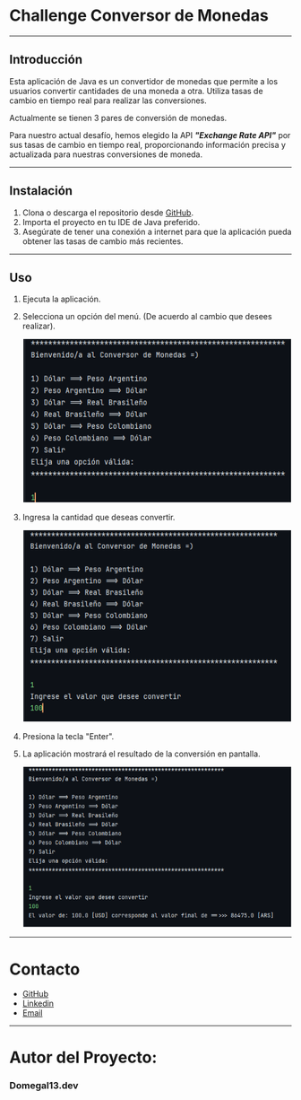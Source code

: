 # Challenge Conversor de Monedas

---

## Introducción

Esta aplicación de Java es un convertidor de monedas que permite a los usuarios convertir cantidades de una moneda a otra. Utiliza tasas de cambio en tiempo real para realizar las conversiones.

Actualmente se tienen 3 pares de conversión de monedas.

Para nuestro actual desafío, hemos elegido la API **_"Exchange Rate API"_** por sus tasas de cambio en tiempo real, proporcionando información precisa y actualizada para nuestras conversiones de moneda.

---

## Instalación

1. Clona o descarga el repositorio desde [GitHub](https://github.com/Domegal13/challenge-conversor-de-monedas).
2. Importa el proyecto en tu IDE de Java preferido.
3. Asegúrate de tener una conexión a internet para que la aplicación pueda obtener las tasas de cambio más recientes.

---

## Uso

1. Ejecuta la aplicación.
2. Selecciona un opción del menú. (De acuerdo al cambio que desees realizar).

   ![Menú](../images/01-pantalla-principal.png "Menú Principal")

3. Ingresa la cantidad que deseas convertir.

   ![Menú](../images/02-cantidad-a-convertir.png "Cantidad a Convertir")

4. Presiona la tecla "Enter".
5. La aplicación mostrará el resultado de la conversión en pantalla.

   ![Menú](../images/03-resultado-en-pantalla.png "Resultado en Pantalla")

---

# Contacto

- [GitHub](https://github.com/Domegal13)
- [Linkedin](https://www.linkedin.com/in/domegal13/)
- [Email](mailto:domegal13.dev@gmail.com "domegal13.dev@gmail.com")

---

# Autor del Proyecto:

### Domegal13.dev
